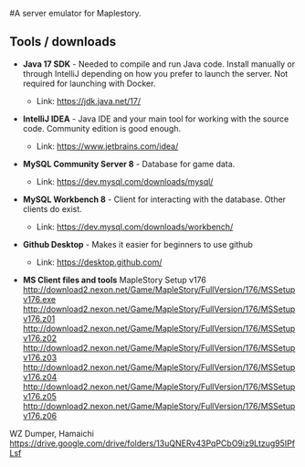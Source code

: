 #A server emulator for Maplestory.

## Tools / downloads
* **Java 17 SDK** - Needed to compile and run Java code. Install manually or through IntelliJ depending on how you prefer to launch the server. Not required for launching with Docker.
  * Link: https://jdk.java.net/17/
	

* **IntelliJ IDEA** - Java IDE and your main tool for working with the source code. Community edition is good enough.
  * Link: https://www.jetbrains.com/idea/
	

* **MySQL Community Server 8** - Database for game data.  
  * Link: https://dev.mysql.com/downloads/mysql/
	

* **MySQL Workbench 8** - Client for interacting with the database. Other clients do exist. 
  * Link: https://dev.mysql.com/downloads/workbench/
 
* **Github Desktop** - Makes it easier for beginners to use github 
  * Link: https://desktop.github.com/

  
* **MS Client files and tools**
MapleStory Setup v176
http://download2.nexon.net/Game/MapleStory/FullVersion/176/MSSetupv176.exe
http://download2.nexon.net/Game/MapleStory/FullVersion/176/MSSetupv176.z01
http://download2.nexon.net/Game/MapleStory/FullVersion/176/MSSetupv176.z02
http://download2.nexon.net/Game/MapleStory/FullVersion/176/MSSetupv176.z03
http://download2.nexon.net/Game/MapleStory/FullVersion/176/MSSetupv176.z04
http://download2.nexon.net/Game/MapleStory/FullVersion/176/MSSetupv176.z05
http://download2.nexon.net/Game/MapleStory/FullVersion/176/MSSetupv176.z06

WZ Dumper, Hamaichi
https://drive.google.com/drive/folders/13uQNERv43PqPCbO9iz9Ltzug95IPfLsf
